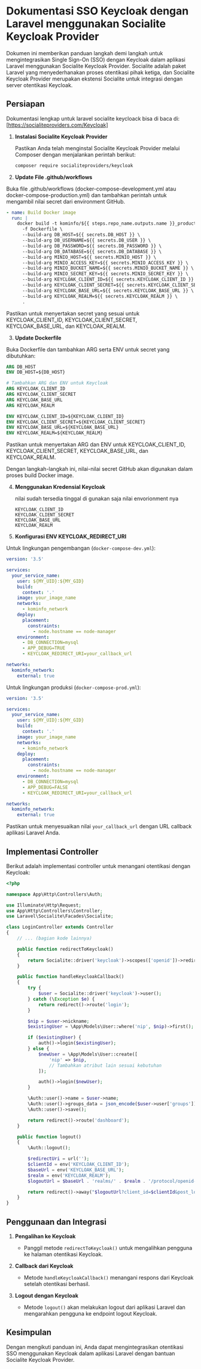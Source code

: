 # Dokumentasi SSO Keycloak dengan Laravel menggunakan Socialite Keycloak Provider

Dokumen ini memberikan panduan langkah demi langkah untuk mengintegrasikan Single Sign-On (SSO) dengan Keycloak dalam aplikasi Laravel menggunakan Socialite Keycloak Provider. Socialite adalah paket Laravel yang menyederhanakan proses otentikasi pihak ketiga, dan Socialite Keycloak Provider merupakan ekstensi Socialite untuk integrasi dengan server otentikasi Keycloak.

## Persiapan

Dokumentasi lengkap untuk laravel socialite keycloack bisa di baca di: [https://socialiteproviders.com/Keycloak]

1. **Instalasi Socialite Keycloak Provider**

   Pastikan Anda telah menginstal Socialite Keycloak Provider melalui Composer dengan menjalankan perintah berikut:

   ```bash
   composer require socialiteproviders/keycloak
   ```

2. **Update File .github/workflows**

Buka file .github/workflows (docker-compose-development.yml atau docker-compose-production.yml) dan tambahkan perintah untuk mengambil nilai secret dari environment GitHub.

```yaml
- name: Build Docker image
  run: | 
    docker build -t kominfo/${{ steps.repo_name.outputs.name }}_production:latest \
      -f Dockerfile \
      --build-arg DB_HOST=${{ secrets.DB_HOST }} \
      --build-arg DB_USERNAME=${{ secrets.DB_USER }} \
      --build-arg DB_PASSWORD=${{ secrets.DB_PASSWORD }} \
      --build-arg DB_DATABASE=${{ secrets.DB_DATABASE }} \
      --build-arg MINIO_HOST=${{ secrets.MINIO_HOST }} \
      --build-arg MINIO_ACCESS_KEY=${{ secrets.MINIO_ACCESS_KEY }} \
      --build-arg MINIO_BUCKET_NAME=${{ secrets.MINIO_BUCKET_NAME }} \
      --build-arg MINIO_SECRET_KEY=${{ secrets.MINIO_SECRET_KEY }} \
      --build-arg KEYCLOAK_CLIENT_ID=${{ secrets.KEYCLOAK_CLIENT_ID }} \
      --build-arg KEYCLOAK_CLIENT_SECRET=${{ secrets.KEYCLOAK_CLIENT_SECRET }} \
      --build-arg KEYCLOAK_BASE_URL=${{ secrets.KEYCLOAK_BASE_URL }} \
      --build-arg KEYCLOAK_REALM=${{ secrets.KEYCLOAK_REALM }} \
      .
```

Pastikan untuk menyertakan secret yang sesuai untuk KEYCLOAK_CLIENT_ID, KEYCLOAK_CLIENT_SECRET, KEYCLOAK_BASE_URL, dan KEYCLOAK_REALM.

3. **Update Dockerfile**

Buka Dockerfile dan tambahkan ARG serta ENV untuk secret yang dibutuhkan:

```Dockerfile
ARG DB_HOST
ENV DB_HOST=${DB_HOST}

# Tambahkan ARG dan ENV untuk Keycloak
ARG KEYCLOAK_CLIENT_ID
ARG KEYCLOAK_CLIENT_SECRET
ARG KEYCLOAK_BASE_URL
ARG KEYCLOAK_REALM

ENV KEYCLOAK_CLIENT_ID=${KEYCLOAK_CLIENT_ID}
ENV KEYCLOAK_CLIENT_SECRET=${KEYCLOAK_CLIENT_SECRET}
ENV KEYCLOAK_BASE_URL=${KEYCLOAK_BASE_URL}
ENV KEYCLOAK_REALM=${KEYCLOAK_REALM}
```

Pastikan untuk menyertakan ARG dan ENV untuk KEYCLOAK_CLIENT_ID, KEYCLOAK_CLIENT_SECRET, KEYCLOAK_BASE_URL, dan KEYCLOAK_REALM.

Dengan langkah-langkah ini, nilai-nilai secret GitHub akan digunakan dalam proses build Docker image.

4. **Menggunakan Kredensial Keycloak**

    nilai sudah tersedia tinggal di gunakan saja nilai envorionment nya
   ```dotenv
   KEYCLOAK_CLIENT_ID
   KEYCLOAK_CLIENT_SECRET
   KEYCLOAK_BASE_URL
   KEYCLOAK_REALM
   ```

3. **Konfigurasi ENV KEYCLOAK_REDIRECT_URI**

Untuk lingkungan pengembangan (`docker-compose-dev.yml`):

```yaml
version: '3.5'

services:
  your_service_name:
    user: ${MY_UID}:${MY_GID}
    build:
      context: '.'
    image: your_image_name
    networks:
      - kominfo_network
    deploy:
      placement:
        constraints:
          - node.hostname == node-manager
    environment:
      - DB_CONNECTION=mysql
      - APP_DEBUG=TRUE
      - KEYCLOAK_REDIRECT_URI=your_callback_url

networks:
  kominfo_network:
    external: true
```

Untuk lingkungan produksi (`docker-compose-prod.yml`):

```yaml
version: '3.5'

services:
  your_service_name:
    user: ${MY_UID}:${MY_GID}
    build:
      context: '.'
    image: your_image_name
    networks:
      - kominfo_network
    deploy:
      placement:
        constraints:
          - node.hostname == node-manager
    environment:
      - DB_CONNECTION=mysql
      - APP_DEBUG=FALSE
      - KEYCLOAK_REDIRECT_URI=your_callback_url

networks:
  kominfo_network:
    external: true
```

Pastikan untuk menyesuaikan nilai `your_callback_url` dengan URL callback aplikasi Laravel Anda.

## Implementasi Controller

Berikut adalah implementasi controller untuk menangani otentikasi dengan Keycloak:

```php
<?php

namespace App\Http\Controllers\Auth;

use Illuminate\Http\Request;
use App\Http\Controllers\Controller;
use Laravel\Socialite\Facades\Socialite;

class LoginController extends Controller
{
    // ... (bagian kode lainnya)

    public function redirectToKeycloak()
    {
        return Socialite::driver('keycloak')->scopes(['openid'])->redirect();
    }

    public function handleKeycloakCallback()
    {
        try {
            $user = Socialite::driver('keycloak')->user();
        } catch (\Exception $e) {
            return redirect()->route('login');
        }

        $nip = $user->nickname;
        $existingUser = \App\Models\User::where('nip', $nip)->first();

        if ($existingUser) {
            auth()->login($existingUser);
        } else {
            $newUser = \App\Models\User::create([
                'nip' => $nip,
                // Tambahkan atribut lain sesuai kebutuhan
            ]);

            auth()->login($newUser);
        }

        \Auth::user()->name = $user->name;
        \Auth::user()->groups_data = json_encode($user->user['groups']);
        \Auth::user()->save();

        return redirect()->route('dashboard');
    }

    public function logout()
    {
        \Auth::logout();

        $redirectUri = url('');
        $clientId = env('KEYCLOAK_CLIENT_ID');
        $baseUrl = env('KEYCLOAK_BASE_URL');
        $realm = env('KEYCLOAK_REALM');
        $logoutUrl = $baseUrl . 'realms/' . $realm . '/protocol/openid-connect/logout';

        return redirect()->away("$logoutUrl?client_id=$clientId&post_logout_redirect_uri=$redirectUri");
    }
}
```

## Penggunaan dan Integrasi

1. **Pengalihan ke Keycloak**

   - Panggil metode `redirectToKeycloak()` untuk mengalihkan pengguna ke halaman otentikasi Keycloak.

2. **Callback dari Keycloak**

   - Metode `handleKeycloakCallback()` menangani respons dari Keycloak setelah otentikasi berhasil.

3. **Logout dengan Keycloak**

   - Metode `logout()` akan melakukan logout dari aplikasi Laravel dan mengarahkan pengguna ke endpoint logout Keycloak.

## Kesimpulan

Dengan mengikuti panduan ini, Anda dapat mengintegrasikan otentikasi SSO menggunakan Keycloak dalam aplikasi Laravel dengan bantuan Socialite Keycloak Provider.
